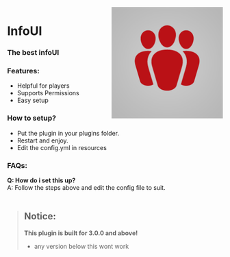 <img align="right" widht="auto" height="260" src="https://github.com/callumrawlinson/StaffList/blob/main/images/logo.png?raw=true" alt="Logo">

# InfoUI

### The best infoUI
### Features:

 - Helpful for players
 - Supports Permissions
 - Easy setup

### How to setup?

 - Put the plugin in your plugins folder.
 - Restart and enjoy.
 - Edit the config.yml in resources
 
 ### FAQs:

**Q: How do i set this up?**<br />
A: Follow the steps above and edit the config file to suit. <br /><br /> 

>## Notice: <br />
>**This plugin is built for 3.0.0 and above!**
>- any version below this wont work <br />
